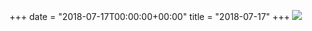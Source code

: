 +++
date = "2018-07-17T00:00:00+00:00"
title = "2018-07-17"
+++
<img class="img-fluid" src="/2018-07-17.jpg" />

